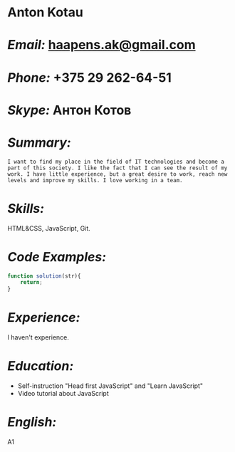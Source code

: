 # Anton Kotau


# *Email:* haapens.ak@gmail.com 
# *Phone:* +375 29 262-64-51 
# *Skype:* Антон Котов 


# *Summary:* 


    I want to find my place in the field of IT technologies and become a part of this society. I like the fact that I can see the result of my work. I have little experience, but a great desire to work, reach new levels and improve my skills. I love working in a team.


# *Skills:*


HTML&CSS, JavaScript, Git.
# *Code Examples:*


``` JavaSCript
function solution(str){
    return;
}
```


# *Experience:* 


I haven't experience.


# *Education:*

* Self-instruction "Head first JavaScript" and "Learn JavaScript"
* Video tutorial about JavaScript
# *English:*
A1